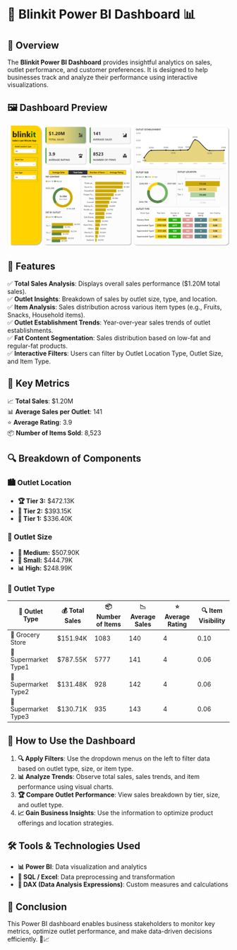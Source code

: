 # 🚀 Blinkit Power BI Dashboard 📊

## 🌟 Overview
The **Blinkit Power BI Dashboard** provides insightful analytics on sales, outlet performance, and customer preferences. It is designed to help businesses track and analyze their performance using interactive visualizations.

## 🖼️ Dashboard Preview
![Blinkit Dashboard](blinkit_dashboard.png)

## 🎯 Features
✅ **Total Sales Analysis**: Displays overall sales performance ($1.20M total sales).  
✅ **Outlet Insights**: Breakdown of sales by outlet size, type, and location.  
✅ **Item Analysis**: Sales distribution across various item types (e.g., Fruits, Snacks, Household items).  
✅ **Outlet Establishment Trends**: Year-over-year sales trends of outlet establishments.  
✅ **Fat Content Segmentation**: Sales distribution based on low-fat and regular-fat products.  
✅ **Interactive Filters**: Users can filter by Outlet Location Type, Outlet Size, and Item Type.  

## 📌 Key Metrics
📈 **Total Sales**: $1.20M  
📊 **Average Sales per Outlet**: 141  
⭐ **Average Rating**: 3.9  
📦 **Number of Items Sold**: 8,523  

## 🔍 Breakdown of Components
### 🏙️ Outlet Location
- **🏆 Tier 3:** $472.13K
- **🥈 Tier 2:** $393.15K
- **🥉 Tier 1:** $336.40K

### 🏢 Outlet Size
- **📏 Medium:** $507.90K
- **📐 Small:** $444.79K
- **📊 High:** $248.99K

### 🏪 Outlet Type
| 🏬 Outlet Type | 💰 Total Sales | 📦 Number of Items | 📉 Average Sales | ⭐ Average Rating | 🔍 Item Visibility |
|--------------|------------|----------------|--------------|----------------|-----------------|
| 🛒 Grocery Store | $151.94K | 1083 | 140 | 4 | 0.10 |
| 🏢 Supermarket Type1 | $787.55K | 5777 | 141 | 4 | 0.06 |
| 🏬 Supermarket Type2 | $131.48K | 928 | 142 | 4 | 0.06 |
| 🏪 Supermarket Type3 | $130.71K | 935 | 143 | 4 | 0.06 |

## 🎯 How to Use the Dashboard
1. **🔍 Apply Filters**: Use the dropdown menus on the left to filter data based on outlet type, size, or item type.
2. **📊 Analyze Trends**: Observe total sales, sales trends, and item performance using visual charts.
3. **🏆 Compare Outlet Performance**: View sales breakdown by tier, size, and outlet type.
4. **📈 Gain Business Insights**: Use the information to optimize product offerings and location strategies.

## 🛠️ Tools & Technologies Used
- **📊 Power BI**: Data visualization and analytics
- **💾 SQL / Excel**: Data preprocessing and transformation
- **🧠 DAX (Data Analysis Expressions)**: Custom measures and calculations

## 🎯 Conclusion
This Power BI dashboard enables business stakeholders to monitor key metrics, optimize outlet performance, and make data-driven decisions efficiently. 🚀📈
